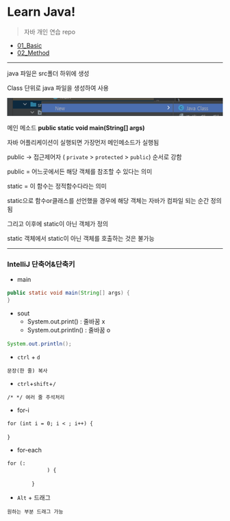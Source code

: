 # Learn Java!
> 자바 개인 연습 repo

- [01_Basic](01_Basic.md)
- [02_Method](02_Method.md)







---

java 파일은 src폴더 하위에 생성

Class 단위로 java 파일을 생성하여 사용

![new_javaclass](README.assets/new_javaclass.png)



메인 메소드 **public static void main(String[] args)**

자바 어플리케이션이 실행되면 가장먼저 메인메소드가 실행됨



public -> 접근제어자 ( `private` > `protected` > `public`) 순서로 강함

public = 어느곳에서든 해당 객체를 참조할 수 있다는 의미



static = 이 함수는 정적함수다라는 의미

static으로 함수or클래스를 선언했을 경우에 해당 객체는 자바가 컴파일 되는 순간 정의됨

그리고 이후에 static이 아닌 객체가 정의

static 객체에서 static이 아닌 객체를 호출하는 것은 불가능



---

### IntelliJ 단축어&단축키

- main

```java
public static void main(String[] args) {
}
```



- sout
  - System.out.print() : 줄바꿈 x
  - System.out.println() : 줄바꿈 o

```java
System.out.println();
```



- `ctrl` + `d`

```
문장(한 줄) 복사
```



- `ctrl`+`shift`+`/`

```
/* */ 여러 줄 주석처리
```



- for-i

```
for (int i = 0; i < ; i++) {

}
```



- for-each

```
for (:
             ) {
            
        }
```



- `Alt` + 드래그

```
원하는 부분 드래그 가능
```

